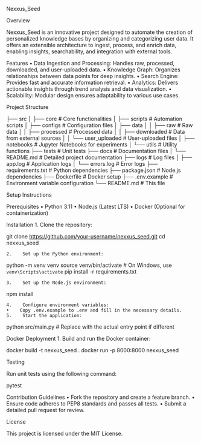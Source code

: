 Nexxus_Seed

Overview

Nexxus_Seed is an innovative project designed to automate the creation of personalized knowledge bases by organizing and categorizing user data. It offers an extensible architecture to ingest, process, and enrich data, enabling insights, searchability, and integration with external tools.

Features
    •    Data Ingestion and Processing: Handles raw, processed, downloaded, and user-uploaded data.
    •    Knowledge Graph: Organizes relationships between data points for deep insights.
    •    Search Engine: Provides fast and accurate information retrieval.
    •    Analytics: Delivers actionable insights through trend analysis and data visualization.
    •    Scalability: Modular design ensures adaptability to various use cases.

Project Structure

├── src
│   ├── core            # Core functionalities
│   ├── scripts         # Automation scripts
│   ├── configs         # Configuration files
│   ├── data
│   │   ├── raw         # Raw data
│   │   ├── processed   # Processed data
│   │   ├── downloaded  # Data from external sources
│   │   └── user_uploaded # User-uploaded files
│   ├── notebooks       # Jupyter Notebooks for experiments
│   └── utils           # Utility functions
├── tests               # Unit tests
├── docs                # Documentation files
│   └── README.md       # Detailed project documentation
├── logs                # Log files
│   ├── app.log         # Application logs
│   └── errors.log      # Error logs
├── requirements.txt    # Python dependencies
├── package.json        # Node.js dependencies
├── Dockerfile          # Docker setup
├── .env.example        # Environment variable configuration
└── README.md           # This file

Setup Instructions

Prerequisites
    •    Python 3.11
    •    Node.js (Latest LTS)
    •    Docker (Optional for containerization)

Installation
    1.    Clone the repository:

git clone https://github.com/your-username/nexxus_seed.git
cd nexxus_seed


    2.    Set up the Python environment:

python -m venv venv
source venv/bin/activate  # On Windows, use `venv\Scripts\activate`
pip install -r requirements.txt


    3.    Set up the Node.js environment:

npm install


    4.    Configure environment variables:
    •    Copy .env.example to .env and fill in the necessary details.
    5.    Start the application:

python src/main.py  # Replace with the actual entry point if different



Docker Deployment
    1.    Build and run the Docker container:

docker build -t nexxus_seed .
docker run -p 8000:8000 nexxus_seed



Testing

Run unit tests using the following command:

pytest

Contribution Guidelines
    •    Fork the repository and create a feature branch.
    •    Ensure code adheres to PEP8 standards and passes all tests.
    •    Submit a detailed pull request for review.

License

This project is licensed under the MIT License.
